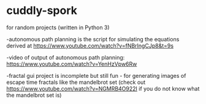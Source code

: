 # cuddly-spork
for random projects (written in Python 3)

-autonomous path planning is the script for simulating the equations derived at https://www.youtube.com/watch?v=fNBrIngCJp8&t=9s

-video of output of autonomous path planning: https://www.youtube.com/watch?v=YenHzVpw6Rw

-fractal gui project is incomplete but still fun - for generating images of escape time fractals like the mandelbrot set (check out https://www.youtube.com/watch?v=NGMRB4O922I if you do not know what the mandelbrot set is)
